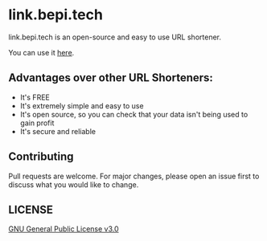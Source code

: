 # link.bepi.tech

link.bepi.tech is an open-source and easy to use URL shortener.

You can use it [here](http://link.bepi.tech/).

## Advantages over other URL Shorteners:

- It's FREE
- It's extremely simple and easy to use
- It's open source, so you can check that your data isn't being used to gain profit
- It's secure and reliable

## Contributing

Pull requests are welcome. For major changes, please open an issue first to discuss what you would like to change.

## LICENSE

[GNU General Public License v3.0](https://github.com/bepi-tech/link.bepi.tech/blob/master/LICENSE)
